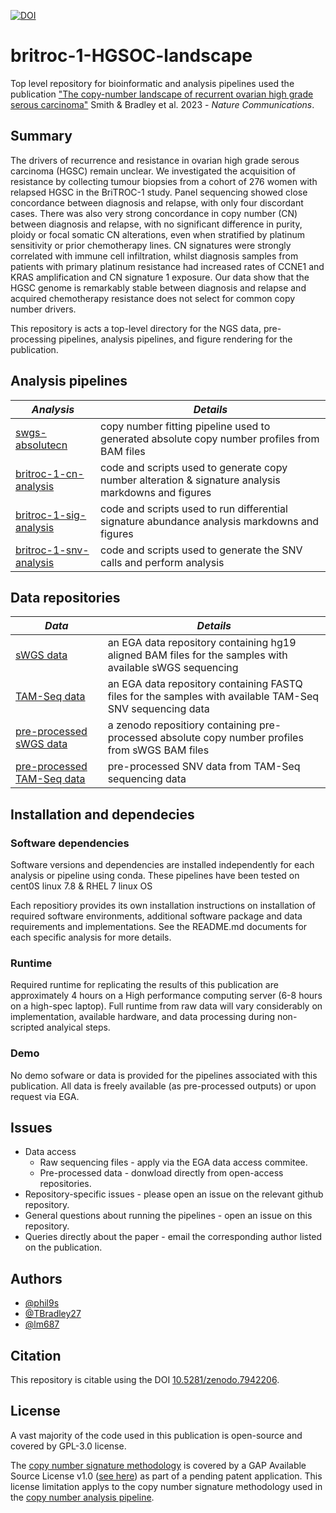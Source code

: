 [![DOI](https://zenodo.org/badge/DOI/10.5281/zenodo.7942207.svg)](https://doi.org/10.5281/zenodo.7942207)

# britroc-1-HGSOC-landscape
Top level repository for bioinformatic and analysis pipelines used the publication ["The copy-number landscape of recurrent ovarian high grade serous carcinoma"](https://doi.org/10.1038/s41467-023-39867-7) Smith & Bradley et al. 2023 - _Nature Communications_.

## Summary

The drivers of recurrence and resistance in ovarian high grade serous carcinoma (HGSC) remain unclear. We investigated the acquisition of resistance by collecting tumour biopsies from a cohort of 276 women with relapsed HGSC in the BriTROC-1 study. Panel sequencing showed close concordance between diagnosis and relapse, with only four discordant cases. There was also very strong concordance in copy number (CN) between diagnosis and relapse, with no significant difference in purity, ploidy or focal somatic CN alterations, even when stratified by platinum sensitivity or prior chemotherapy lines. CN signatures were strongly correlated with immune cell infiltration, whilst diagnosis samples from patients with primary platinum resistance had increased rates of CCNE1 and KRAS amplification and CN signature 1 exposure. Our data show that the HGSC genome is remarkably stable between diagnosis and relapse and acquired chemotherapy resistance does not select for common copy number drivers.

This repository is acts a top-level directory for the NGS data, pre-processing pipelines, analysis pipelines, and figure rendering for the publication.

## Analysis pipelines

|*Analysis*|*Details*|
|----------|---------|
|[swgs-absolutecn](https://github.com/Phil9S/swgs-absolutecn/tree/publication)|copy number fitting pipeline used to generated absolute copy number profiles from BAM files|
|[britroc-1-cn-analysis](https://github.com/BRITROC/britroc-1-cn-analysis)|code and scripts used to generate copy number alteration & signature analysis markdowns and figures|
|[britroc-1-sig-analysis](https://github.com/BRITROC/britroc-1-sig-analysis)|code and scripts used to run differential signature abundance analysis markdowns and figures|
|[britroc-1-snv-analysis](https://github.com/BRITROC/BriTROC-1_short_variant_discovery)|code and scripts used to generate the SNV calls and perform analysis|

## Data repositories
|*Data*|*Details*|
|------|---------|
|[sWGS data](https://ega-archive.org/datasets/EGAD00001011049)|an EGA data repository containing hg19 aligned BAM files for the samples with available sWGS sequencing|                  
|[TAM-Seq data](https://ega-archive.org/datasets/EGAD00001011058)|an EGA data repository containing FASTQ files for the samples with available TAM-Seq SNV sequencing data|
|[pre-processed sWGS data](https://zenodo.org/record/7573784#.ZD6uPXbMJPY)|a zenodo repositiory containing pre-processed absolute copy number profiles from sWGS BAM files|
|[pre-processed TAM-Seq data](https://zenodo.org/record/7573784#.ZD6uPXbMJPY)|pre-processed SNV data from TAM-Seq sequencing data|

## Installation and dependecies
### Software dependencies
Software versions and dependencies are installed independently for each analysis or pipeline using conda.
These pipelines have been tested on cent0S linux 7.8 & RHEL 7 linux OS

Each repositiory provides its own installation instructions on installation of required software environments, additional software package and data requirements and implementations. See the README.md documents for each specific analysis for more details.

### Runtime
Required runtime for replicating the results of this publication are approximately 4 hours on a High performance computing server (6-8 hours on a high-spec laptop).
Full runtime from raw data will vary considerably on implementation, available hardware, and data processing during non-scripted analyical steps.

### Demo
No demo sofware or data is provided for the pipelines associated with this publication. All data is freely available (as pre-processed outputs) or upon request via EGA. 

## Issues

- Data access
  - Raw sequencing files - apply via the EGA data access commitee.
  - Pre-processed data - donwload directly from open-access repositories.
- Repository-specific issues - please open an issue on the relevant github repository.
- General questions about running the pipelines - open an issue on this repository.
- Queries directly about the paper - email the corresponding author listed on the publication.

## Authors

- [@phil9s](https://github.com/Phil9S)
- [@TBradley27](https://github.com/TBradley27)
- [@lm687](https://github.com/lm687)

## Citation
This repository is citable using the DOI [10.5281/zenodo.7942206](https://doi.org/10.5281/zenodo.7942206).

## License
A vast majority of the code used in this publication is open-source and covered by GPL-3.0 license.
 
The [copy number signature methodology](https://github.com/markowetzlab/CINSignatureQuantification) is covered by a GAP Available Source License v1.0 ([see here](https://github.com/markowetzlab/CINSignatureQuantification/blob/main/LICENSE)) as part of a pending patent application. This license limitation applys to the copy number signature methodology used in the [copy number analysis pipeline](https://github.com/BRITROC/britroc-cn-analysis).
